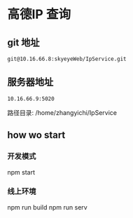 # 高德IP 查询

## git 地址

`git@10.16.66.8:skyeyeWeb/IpService.git`

## 服务器地址

`10.16.66.9:5020`

路径目录: /home/zhangyichi/IpService

## how wo start

### 开发模式

npm start

### 线上环境

npm run build
npm run serv
